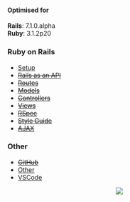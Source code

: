 <div id="top"></div>

#### Optimised for
<strong>Rails</strong>: 7.1.0.alpha <br>
<strong>Ruby</strong>: 3.1.2p20
<br>

### Ruby on Rails

* [Setup](/setup.md)
* ~~[Rails as an API](/react.md)~~
* ~~[Routes](/routes.md)~~
* ~~[Models](/models.md)~~
* ~~[Controllers](/controllers.md)~~
* ~~[Views](views.md)~~
* ~~[RSpec](/rspec.md)~~
* ~~[Style Guide](/style.md)~~
* ~~[AJAX](/ajax.md)~~

### Other
* ~~[GitHub](/github.md)~~
* [Other](/other.md)
* [VSCode](/vscode.md)


<p align="center">
  <img src="https://visitor-badge.laobi.icu/badge?page_id=adrianHards/rails-guide" id="counter">
</p>

<!--
[Back to Basics: HTTP Requests in Rails Apps](https://thoughtbot.com/blog/back-to-basics-http-requests)
https://thoughtbot.com/upcase/videos/apis-http-json
[Adding Routes to a Rails API](https://www.learnhowtoprogram.com/ruby-and-rails/building-an-api/adding-routes-to-a-rails-api)
https://medium.com/podiihq/understanding-rails-routes-and-restful-design-a192d64cbbb5
[Routing in Rails · Codegram](https://www.codegram.com/blog/routing-in-rails/)
-->

